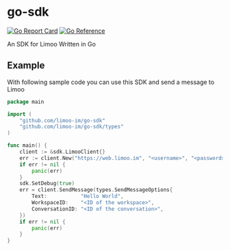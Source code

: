# go-sdk

[![Go Report Card](https://goreportcard.com/badge/github.com/limoo-im/go-sdk)](https://goreportcard.com/report/github.com/limoo-im/go-sdk)
[![Go Reference](https://pkg.go.dev/badge/github.com/limoo-im/go-sdk.svg)](https://pkg.go.dev/github.com/limoo-im/go-sdk)

An SDK for Limoo Written in Go

## Example

With following sample code you can use this SDK and send a message to Limoo

```go
package main

import (
	"github.com/limoo-im/go-sdk"
	"github.com/limoo-im/go-sdk/types"
)

func main() {
	client := &sdk.LimooClient{}
	err := client.New("https://web.limoo.im", "<username>", "<password>", false)
	if err != nil {
		panic(err)
	}
	sdk.SetDebug(true)
	err = client.SendMessage(types.SendMessageOptions{
		Text:           "Hello World",
		WorkspaceID:    "<ID of the workspace>",
		ConversationID: "<ID of the conversation>",
	})
	if err != nil {
		panic(err)
	}
}
```
